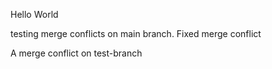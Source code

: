 Hello World

testing merge conflicts on main branch.
Fixed merge conflict

A merge conflict on test-branch

